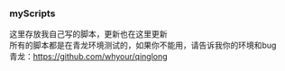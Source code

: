 ### myScripts
这里存放我自己写的脚本，更新也在这里更新    
所有的脚本都是在青龙环境测试的，如果你不能用，请告诉我你的环境和bug    
青龙：https://github.com/whyour/qinglong    

